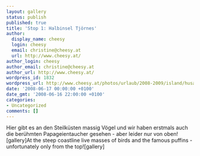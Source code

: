 ```yaml
---
layout: gallery
status: publish
published: true
title: 'Stop 1: Halbinsel Tjörnes'
author:
  display_name: cheesy
  login: cheesy
  email: christine@cheesy.at
  url: http://www.cheesy.at/
author_login: cheesy
author_email: christine@cheesy.at
author_url: http://www.cheesy.at/
wordpress_id: 1832
wordpress_url: http://www.cheesy.at/photos/urlaub/2008-2009/island/husavik-egilsstadir/halbinsel-tjoernes/
date: '2008-06-17 00:00:00 +0100'
date_gmt: '2008-06-16 22:00:00 +0100'
categories:
- Uncategorized
comments: []
---
```

<!--:de-->Hier gibt es an den Steilküsten massig Vögel und wir haben erstmals auch die berühmten Papageientaucher gesehen - aber leider nur von oben![gallery]<!--:--><!--:en-->At the steep coastline live masses of birds and the famous puffins - unfortunately only from the top![gallery]<!--:-->

